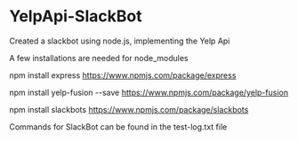 # YelpApi-SlackBot
Created a slackbot using node.js, implementing the Yelp Api

A few installations are needed for node_modules

npm install express
https://www.npmjs.com/package/express

npm install yelp-fusion --save
https://www.npmjs.com/package/yelp-fusion

npm install slackbots
https://www.npmjs.com/package/slackbots

Commands for SlackBot can be found in the test-log.txt file
